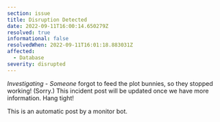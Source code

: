 ```yaml
---
section: issue
title: Disruption Detected
date: 2022-09-11T16:00:14.650279Z
resolved: true
informational: false
resolvedWhen: 2022-09-11T16:01:18.883031Z
affected:
  - Database
severity: disrupted
---
```

*Investigating* - _Someone_ forgot to feed the plot bunnies, so they stopped working! (Sorry.) This incident post will be updated once we have more information. Hang tight!

This is an automatic post by a monitor bot.
        